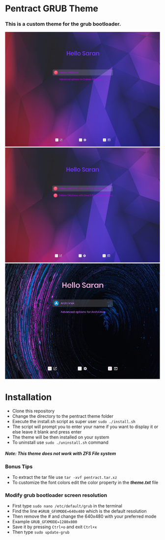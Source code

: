 # Pentract GRUB Theme
### This is a custom theme for the grub bootloader.
![Screenshot 1](https://github.com/sarancodes/pentract-grub-theme/blob/main/screenshot1.png)
![Screenshot 2](https://github.com/sarancodes/pentract-grub-theme/blob/main/screenshot2.png)
![Variant](https://github.com/sarancodes/pentract-grub-theme/blob/main/variant1.png)
# Installation
- Clone this repository
- Change the directory to the pentract theme folder 
- Execute the install.sh script as super user `sudo ./install.sh`
- The script will prompt you to enter your name if you want to display it or else leave it blank and press enter
- The theme will be then installed on your system
- To uninstall use `sudo ./uninstall.sh` command 
##### Note: This theme does not work with ZFS File system
### Bonus Tips
- To extract the tar file use `tar -xvf pentract.tar.xz`
- To customize the font colors edit the color property in the  _**theme.txt**_  file
### Modify grub bootloader screen resolution 
- First type `sudo nano /etc/default/grub` in the terminal
- Find the line `#GRUB_GFXMODE=640x480` which is the default resolution
- Then remove the # and change the 640x480 with your preferred mode
- Example `GRUB_GFXMODE=1280x800`
- Save it by pressing `Ctrl+o` and exit `Ctrl+x`
- Then type `sudo update-grub`


